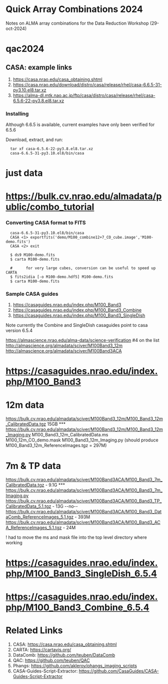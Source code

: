 # Quick Array Combinations 2024

Notes on ALMA array combinations for the Data Reduction Workshop (29-oct-2024)





# qac2024


## CASA: example links

1. https://casa.nrao.edu/casa_obtaining.shtml
2. https://casa.nrao.edu/download/distro/casa/release/rhel/casa-6.6.5-31-py3.10.el8.tar.xz
3. https://alma-dl.mtk.nao.ac.jp/ftp/casa/distro/casa/release/rhel/casa-6.5.6-22-py3.8.el8.tar.xz


### Installing

Although 6.6.5 is available, current examples have only been verified for 6.5.6

Download, extract, and run:

      tar xf casa-6.5.6-22-py3.8.el8.tar.xz
      casa-6.6.5-31-py3.10.el8/bin/casa


# just data
# https://bulk.cv.nrao.edu/almadata/public/combo_tutorial

###  Converting CASA format to FITS

      casa-6.6.5-31-py3.10.el8/bin/casa
      CASA <1> exportfits('demo/M100_combine12+7_CO_cube.image','M100-demo.fits')
      CASA <2> exit

      $ ds9 M100-demo.fits
      $ carta M100-demo.fits

      #      for very large cubes, conversion can be useful to speed up CARTA
      $ fits2idia [-o M100-demo.hdf5] M100-demo.fits
      $ carta M100-demo.fits

### Sample CASA guides

1. https://casaguides.nrao.edu/index.php/M100_Band3
2. https://casaguides.nrao.edu/index.php/M100_Band3_Combine
3. https://casaguides.nrao.edu/index.php/M100_Band3_SingleDish


Note currently the Combine and SingleDish casaguides point to casa version 6.5.4


https://almascience.nrao.edu/alma-data/science-verification   #4 on the list
http://almascience.org/almadata/sciver/M100Band3_12m
http://almascience.org/almadata/sciver/M100Band3ACA


# https://casaguides.nrao.edu/index.php/M100_Band3

# 12m data
  https://bulk.cv.nrao.edu/almadata/sciver/M100Band3_12m/M100_Band3_12m_CalibratedData.tgz    15GB  ***
  https://bulk.cv.nrao.edu/almadata/sciver/M100Band3_12m/M100_Band3_12m_Imaging.py
         M100_Band3_12m_CalibratedData.ms
	 M100_12m_CO_demo.mask
	 M100_Band3_12m_Imaging.py   (should produce M100_Band3_12m_ReferenceImages.tgz = 297M)
# 7m & TP data
  https://bulk.cv.nrao.edu/almadata/sciver/M100Band3ACA/M100_Band3_7m_CalibratedData.tgz            - 9.1G ***
  https://bulk.cv.nrao.edu/almadata/sciver/M100Band3ACA/M100_Band3_7m_Imaging.py
  https://bulk.cv.nrao.edu/almadata/sciver/M100Band3ACA/M100_Band3_TP_CalibratedData_5.1.tgz        - 13G   --no--
  https://bulk.cv.nrao.edu/almadata/sciver/M100Band3ACA/M100_Band3_DataComb_ReferenceImages_5.1.tgz - 393M
  https://bulk.cv.nrao.edu/almadata/sciver/M100Band3ACA/M100_Band3_ACA_ReferenceImages_5.1.tgz      - 24M

  !  had to move the ms and mask file into the top level directory where working


# https://casaguides.nrao.edu/index.php/M100_Band3_SingleDish_6.5.4

# https://casaguides.nrao.edu/index.php/M100_Band3_Combine_6.5.4



# Related Links


1. CASA: https://casa.nrao.edu/casa_obtaining.shtml
2. CARTA: https://cartavis.org/
3. DataComb: https://github.com/teuben/DataComb 
4. QAC: https://github.com/teuben/QAC 
5. Phangs: https://github.com/akleroy/phangs_imaging_scripts
6. CASA-Guides-Script-Extractor: https://github.com/CasaGuides/CASA-Guides-Script-Extractor
